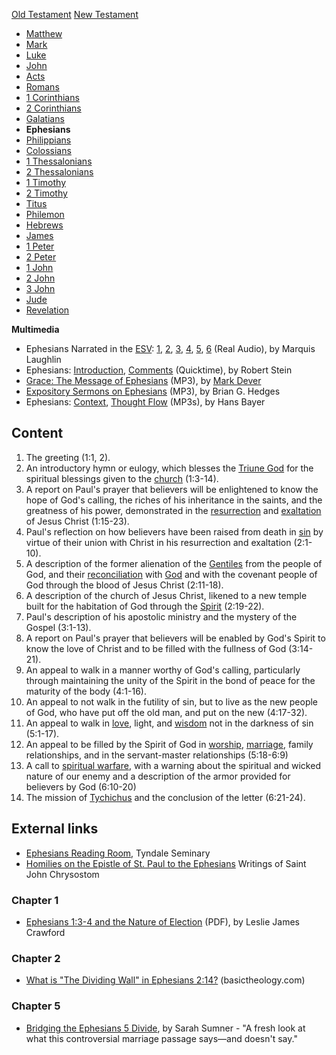 [Old Testament](Old_Testament "Old Testament")
[New Testament](New_Testament "New Testament")
-   [Matthew](Gospel_of_Matthew "Gospel of Matthew")
-   [Mark](Gospel_of_Mark "Gospel of Mark")
-   [Luke](Gospel_of_Luke "Gospel of Luke")
-   [John](Gospel_of_John "Gospel of John")
-   [Acts](Acts_of_the_Apostles "Acts of the Apostles")
-   [Romans](Epistle_to_the_Romans "Epistle to the Romans")
-   [1 Corinthians](First_Epistle_to_the_Corinthians "First Epistle to the Corinthians")
-   [2 Corinthians](Second_Epistle_to_the_Corinthians "Second Epistle to the Corinthians")
-   [Galatians](Epistle_to_the_Galatians "Epistle to the Galatians")
-   **Ephesians**
-   [Philippians](Epistle_to_the_Philippians "Epistle to the Philippians")
-   [Colossians](Epistle_to_the_Colossians "Epistle to the Colossians")
-   [1 Thessalonians](First_Epistle_to_the_Thessalonians "First Epistle to the Thessalonians")
-   [2 Thessalonians](Second_Epistle_to_the_Thessalonians "Second Epistle to the Thessalonians")
-   [1 Timothy](First_Epistle_to_Timothy "First Epistle to Timothy")
-   [2 Timothy](Second_Epistle_to_Timothy "Second Epistle to Timothy")
-   [Titus](Epistle_to_Titus "Epistle to Titus")
-   [Philemon](Epistle_to_Philemon "Epistle to Philemon")
-   [Hebrews](Epistle_to_the_Hebrews "Epistle to the Hebrews")
-   [James](Epistle_of_James "Epistle of James")
-   [1 Peter](First_Epistle_of_Peter "First Epistle of Peter")
-   [2 Peter](Second_Epistle_of_Peter "Second Epistle of Peter")
-   [1 John](First_Epistle_of_John "First Epistle of John")
-   [2 John](Second_Epistle_of_John "Second Epistle of John")
-   [3 John](Third_Epistle_of_John "Third Epistle of John")
-   [Jude](Epistle_of_Jude "Epistle of Jude")
-   [Revelation](Book_of_Revelation "Book of Revelation")

**Multimedia**

-   Ephesians Narrated in the [ESV](ESV "ESV"):
    [1](http://www.gnpcb.org/esv/share/audio/smil?passage=Ephesians+1),
    [2](http://www.gnpcb.org/esv/share/audio/smil?passage=Ephesians+2),
    [3](http://www.gnpcb.org/esv/share/audio/smil?passage=Ephesians+3),
    [4](http://www.gnpcb.org/esv/share/audio/smil?passage=Ephesians+4),
    [5](http://www.gnpcb.org/esv/share/audio/smil?passage=Ephesians+5),
    [6](http://www.gnpcb.org/esv/share/audio/smil?passage=Ephesians+6)
    (Real Audio), by Marquis Laughlin
-   Ephesians:
    [Introduction](http://biblicaltraining.org/audio/NT502/nt2_stein_36.mov),
    [Comments](http://biblicaltraining.org/audio/NT502/nt2_stein_37.mov)
    (Quicktime), by Robert Stein
-   [Grace: The Message of Ephesians](http://dl.salemweb.net/?mg=406FCA4E-F22E-4BEC-9523-86B3CAE2FE5E)
    (MP3), by [Mark Dever](Mark_Dever "Mark Dever")
-   [Expository Sermons on Ephesians](http://www.fulkersonpark.com/audio/)
    (MP3), by Brian G. Hedges
-   Ephesians:
    [Context](http://covenantseminary.inmotionhosting.com/NT230_Lecture_25.mp3),
    [Thought Flow](http://covenantseminary.inmotionhosting.com/NT230_Lecture_26.mp3)
    (MP3s), by Hans Bayer

## Content

1.  The greeting (1:1, 2).
2.  An introductory hymn or eulogy, which blesses the
    [Triune God](Trinity "Trinity") for the spiritual blessings given
    to the [church](Church "Church") (1:3-14).
3.  A report on Paul's prayer that believers will be enlightened to
    know the hope of God's calling, the riches of his inheritance in
    the saints, and the greatness of his power, demonstrated in the
    [resurrection](Resurrection_of_Jesus "Resurrection of Jesus") and
    [exaltation](index.php?title=Exaltation_of_Jesus&action=edit&redlink=1 "Exaltation of Jesus (page does not exist)")
    of Jesus Christ (1:15-23).
4.  Paul's reflection on how believers have been raised from death
    in [sin](Sin "Sin") by virtue of their union with Christ in his
    resurrection and exaltation (2:1-10).
5.  A description of the former alienation of the
    [Gentiles](Gentile "Gentile") from the people of God, and their
    [reconciliation](Reconciliation "Reconciliation") with
    [God](God "God") and with the covenant people of God through the
    blood of Jesus Christ (2:11-18).
6.  A description of the church of Jesus Christ, likened to a new
    temple built for the habitation of God through the
    [Spirit](Holy_Spirit "Holy Spirit") (2:19-22).
7.  Paul's description of his apostolic ministry and the mystery of
    the Gospel (3:1-13).
8.  A report on Paul's prayer that believers will be enabled by
    God's Spirit to know the love of Christ and to be filled with the
    fullness of God (3:14-21).
9.  An appeal to walk in a manner worthy of God's calling,
    particularly through maintaining the unity of the Spirit in the
    bond of peace for the maturity of the body (4:1-16).
10. An appeal to not walk in the futility of sin, but to live as
    the new people of God, who have put off the old man, and put on the
    new (4:17-32).
11. An appeal to walk in [love](Love "Love"), light, and
    [wisdom](index.php?title=Wisdom&action=edit&redlink=1 "Wisdom (page does not exist)")
    not in the darkness of sin (5:1-17).
12. An appeal to be filled by the Spirit of God in
    [worship](Worship "Worship"), [marriage](Marriage "Marriage"),
    family relationships, and in the servant-master relationships
    (5:18-6:9)
13. A call to
    [spiritual warfare](Spiritual_warfare "Spiritual warfare"), with a
    warning about the spiritual and wicked nature of our enemy and a
    description of the armor provided for believers by God (6:10-20)
14. The mission of
    [Tychichus](index.php?title=Tychichus&action=edit&redlink=1 "Tychichus (page does not exist)")
    and the conclusion of the letter (6:21-24).

## External links

-   [Ephesians Reading Room](http://www.tyndale.ca/seminary/mtsmodular/reading-rooms/newt/ephesians),
    Tyndale Seminary
-   [Homilies on the Epistle of St. Paul to the Ephesians](http://www.biblestudytools.com/history/early-church-fathers/nicene/vol-13-saint-john-chrysostom/homilies-on-ephesians/homilies-epistle-of-st-paul-ephesians.html)
    Writings of Saint John Chrysostom

### Chapter 1

-   [Ephesians 1:3-4 and the Nature of Election](http://www.tms.edu/tmsj/tmsj11e.pdf)
    (PDF), by Leslie James Crawford

### Chapter 2

-   [What is "The Dividing Wall" in Ephesians 2:14?](http://basictheology.com/articles/The_Dividing_Wall_of_Hostility/)
    (basictheology.com)

### Chapter 5

-   [Bridging the Ephesians 5 Divide](http://www.christianitytoday.com/global/printer.html?/ct/2005/011/30.59.html),
    by Sarah Sumner - "A fresh look at what this controversial marriage
    passage says—and doesn't say."